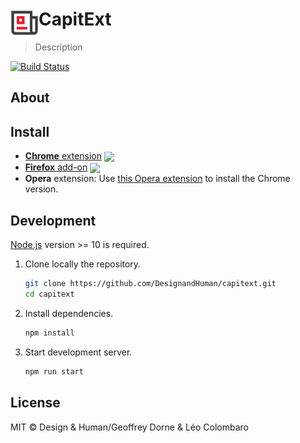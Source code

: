 # <img src="source/icon.png" width="45" align="left"> CapitExt

> Description

[![Build Status](https://travis-ci.com/DesignandHuman/capitext.svg?branch=master)](https://travis-ci.com/DesignandHuman/capitext)

## About



## Install

[link-cws]: https://chrome.google.com/webstore/detail/capitext/id "Version published on Chrome Web Store"
[link-amo]: https://addons.mozilla.org/firefox/addon/capitext/ "Version published on Mozilla Add-ons"

- [**Chrome** extension][link-cws] [<img valign="middle" src="https://img.shields.io/chrome-web-store/v/id.svg">][link-cws]
- [**Firefox** add-on][link-amo] [<img valign="middle" src="https://img.shields.io/amo/v/capitext.svg">][link-amo]
- **Opera** extension: Use [this Opera extension](https://addons.opera.com/en/extensions/details/download-chrome-extension-9/) to install the Chrome version.


## Development

[Node.js](https://nodejs.org/) version >= 10 is required.

1. Clone locally the repository.
   ```bash
   git clone https://github.com/DesignandHuman/capitext.git
   cd capitext
   ```
2. Install dependencies.
   ```bash
   npm install
   ```
3. Start development server.
   ```bash
   npm run start
   ```


## License

MIT © Design & Human/Geoffrey Dorne & Léo Colombaro
